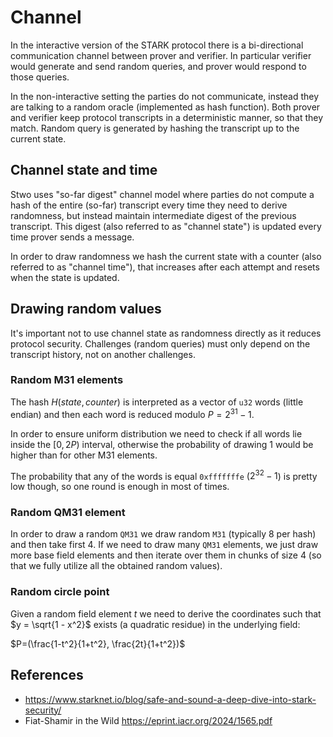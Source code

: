 # Channel

In the interactive version of the STARK protocol there is a bi-directional communication channel between prover and verifier. In particular verifier would generate and send random queries, and prover would respond to those queries.

In the non-interactive setting the parties do not communicate, instead they are talking to a random oracle (implemented as hash function). Both prover and verifier keep protocol transcripts in a deterministic manner, so that they match. Random query is generated by hashing the transcript up to the current state.

## Channel state and time

Stwo uses "so-far digest" channel model where parties do not compute a hash of the entire (so-far) transcript every time they need to derive randomness, but instead maintain intermediate digest of the previous transcript. This digest (also referred to as "channel state") is updated every time prover sends a message.

In order to draw randomness we hash the current state with a counter (also referred to as "channel time"), that increases after each attempt and resets when the state is updated.

## Drawing random values

It's important not to use channel state as randomness directly as it reduces protocol security. Challenges (random queries) must only depend on the transcript history, not on another challenges.

### Random M31 elements

The hash $H(state, counter)$ is interpreted as a vector of `u32` words (little endian) and then each word is reduced modulo $P=2^{31}-1$.

In order to ensure uniform distribution we need to check if all words lie inside the $[0, 2P)$ interval, otherwise the probability of drawing $1$ would be higher than for other M31 elements.

The probability that any of the words is equal `0xfffffffe` ($2^{32}-1$) is pretty low though, so one round is enough in most of times.

### Random QM31 element

In order to draw a random `QM31` we draw random `M31` (typically 8 per hash) and then take first 4. If we need to draw many `QM31` elements, we just draw more base field elements and then iterate over them in chunks of size 4 (so that we fully utilize all the obtained random values).

### Random circle point

Given a random field element $t$ we need to derive the coordinates such that $y = \sqrt{1 - x^2}$ exists (a quadratic residue) in the underlying field:

$P=(\frac{1-t^2}{1+t^2}, \frac{2t}{1+t^2})$

## References

- https://www.starknet.io/blog/safe-and-sound-a-deep-dive-into-stark-security/
- Fiat-Shamir in the Wild https://eprint.iacr.org/2024/1565.pdf
